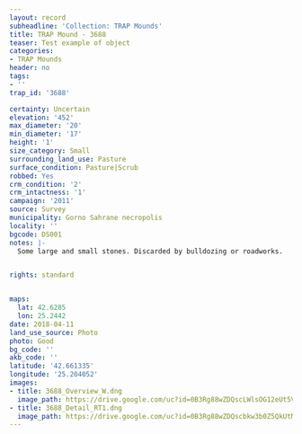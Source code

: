 ```yaml
---
layout: record
subheadline: 'Collection: TRAP Mounds'
title: TRAP Mound - 3688
teaser: Test example of object
categories:
- TRAP Mounds
header: no
tags:
- ''
trap_id: '3688'

certainty: Uncertain
elevation: '452'
max_diameter: '20'
min_diameter: '17'
height: '1'
size_category: Small
surrounding_land_use: Pasture
surface_condition: Pasture|Scrub
robbed: Yes
crm_condition: '2'
crm_intactness: '1'
campaign: '2011'
source: Survey
municipality: Gorno Sahrane necropolis
locality: ''
bgcode: DS001
notes: |-
  Some large and small stones. Discarded by bulldozing or roadworks.


rights: standard


maps:
  lat: 42.6285
  lon: 25.2442
date: 2018-04-11
land_use_source: Photo
photo: Good
bg_code: ''
akb_code: ''
latitude: '42.661335'
longitude: '25.204052'
images:
- title: 3688_Overview_W.dng
  image_path: https://drive.google.com/uc?id=0B3Rg88wZDQscLWlsOG12eUt5VlE
- title: 3688_Detail_RT1.dng
  image_path: https://drive.google.com/uc?id=0B3Rg88wZDQscbkw3b0Z5QkUtM3M
---
```

